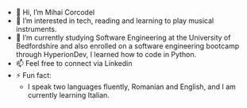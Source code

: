 - 👋 Hi, I’m Mihai Corcodel 
- 👀 I’m interested in tech, reading and learning to play musical instruments.
- 🌱 I’m currently studying Software Engineering at the University of Bedfordshire and also enrolled on a software engineering bootcamp through HyperionDev, I learned how to code in Python.
- 📫 Feel free to connect via Linkedin 
- ⚡ Fun fact:
   * I speak two languages fluently, Romanian and English, and I am currently learning Italian.

<!---
mcorco/mcorco is a ✨ special ✨ repository because its `README.md` (this file) appears on your GitHub profile.
You can click the Preview link to take a look at your changes.
--->
